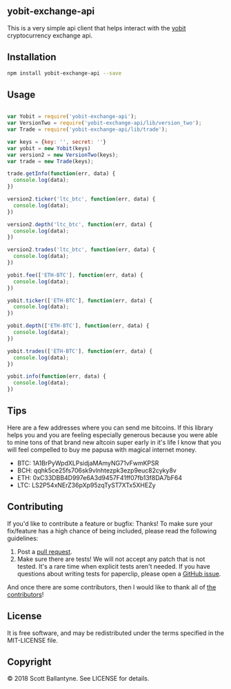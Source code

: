 
yobit-exchange-api
------------


This is a very simple api client that helps interact with the [yobit](https://yobit.io/?bonus=UMnbn) cryptocurrency exchange api.  


Installation
------------
```bash
npm install yobit-exchange-api --save
```

Usage
------------

```javascript

var Yobit = require('yobit-exchange-api');
var VersionTwo = require('yobit-exchange-api/lib/version_two');
var Trade = require('yobit-exchange-api/lib/trade');

var keys = {key: '', secret: ''}
var yobit = new Yobit(keys)
var version2 = new VersionTwo(keys);
var trade = new Trade(keys);

trade.getInfo(function(err, data) {
  console.log(data);
})

version2.ticker('ltc_btc', function(err, data) {
  console.log(data);
})

version2.depth('ltc_btc', function(err, data) {
  console.log(data);
})

version2.trades('ltc_btc', function(err, data) {
  console.log(data);
})

yobit.fee(['ETH-BTC'], function(err, data) {
  console.log(data);
})

yobit.ticker(['ETH-BTC'], function(err, data) {
  console.log(data);
})

yobit.depth(['ETH-BTC'], function(err, data) {
  console.log(data);
})

yobit.trades(['ETH-BTC'], function(err, data) {
  console.log(data);
})

yobit.info(function(err, data) {
  console.log(data);
})

```

Tips
------------

Here are a few addresses where you can send me bitcoins.  If this library helps you and you are feeling especially generous because you were able to mine tons of that brand new altcoin super early in it's life I know that you will feel compelled to buy me papusa with magical internet money.  


* BTC: 1A1BrPyWpdXLPsidjaMAmyNG71vFwmKPSR
* BCH: qqhk5ce25fs706sk9vlnhtezpk3ezp9euc82cyky8v
* ETH: 0xC33DBB4D997e6A3d9457F41ff07fb13f8DA7bF64
* LTC: LS2P54xNErZ36pXp95zqTyST7XTx5XHEZy


Contributing
------------

If you'd like to contribute a feature or bugfix: Thanks! To make sure your fix/feature has a high chance of being included, please read the following guidelines:

1. Post a [pull request](https://github.com/ballantyne/yobit-exchange-api/compare/).
2. Make sure there are tests! We will not accept any patch that is not tested.
   It's a rare time when explicit tests aren't needed. If you have questions
   about writing tests for paperclip, please open a
   [GitHub issue](https://github.com/ballantyne/yobit-exchange-api/issues/new).


And once there are some contributors, then I would like to thank all of [the contributors](https://github.com/ballantyne/yobit-exchange-api/graphs/contributors)!


License
-------

It is free software, and may be redistributed under the terms specified in the MIT-LICENSE file.

Copyright
-------
© 2018 Scott Ballantyne. See LICENSE for details.
